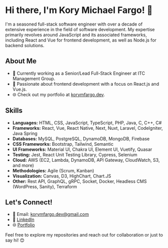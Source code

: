 # Hi there, I'm Kory Michael Fargo! 👋

I'm a seasoned full-stack software engineer with over a decade of extensive experience in the field of software development. My expertise primarily revolves around JavaScript and its associated frameworks, including React and Vue for frontend development, as well as Node.js for backend solutions.

## About Me

- 💼 Currently working as a Senior/Lead Full-Stack Engineer at ITC Management Group.
- 🚀 Passionate about frontend development with a focus on React.js and Vue.js.
- 🌐 Check out my portfolio at [korymfargo.dev](https://korymfargo.dev).

## Skills

- **Languages:** HTML, CSS, JavaScript, TypeScript, PHP, Java, C, C++, C#
- **Frameworks:** React, Vue, React Native, Next, Nuxt, Laravel, CodeIgniter, Java Spring
- **Databases:** MySQL, PostgreSQL, DynamoDB, MongoDB, Firebase
- **CSS Frameworks:** Bootstrap, Tailwind, Semantic
- **UI Frameworks:** Material UI, Chakra UI, Element UI, Vuetify, Quasar
- **Testing:** Jest, React Unit Testing Library, Cypress, Selenium
- **Cloud:** AWS (EC2, Lambda, DynamoDB, API Gateway, CloudWatch, S3, and more)
- **Methodologies:** Agile (Scrum, Kanban)
- **Visualization:** Canvas, D3, HighChart, Chart.JS
- **Other:** Rest API, GraphQL, gRPC, Socket, Docker, Headless CMS (WordPress, Sanity), Terraform

## Let's Connect!

- 📧 Email: korymfargo.dev@gmail.com
- 💼 [LinkedIn](https://linkedin.com/in/koryfargo)
- 🌐 [Portfolio](https://korymfargo.dev)

Feel free to explore my repositories and reach out for collaboration or just to say hi! 😊
